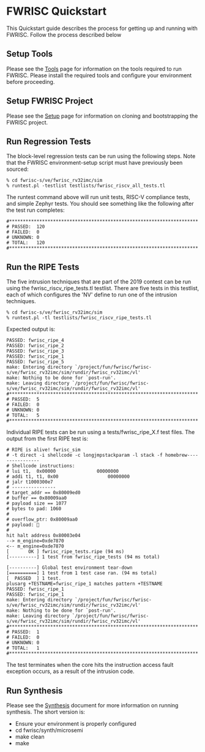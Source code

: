 # FWRISC Quickstart

This Quickstart guide describes the process for getting up and running with FWRISC. Follow the process
described below 

## Setup Tools

Please see the [Tools](fwrisc_tools.md) page for information on the tools required to run FWRISC. 
Please install the required tools and configure your environment before proceeding.

## Setup FWRISC Project

Please see the [Setup](fwrisc_setup.md) page for information on cloning and bootstrapping the
FWRISC project.

## Run Regression Tests

The block-level regression tests can be run using the following steps. Note that the
FWRISC environment-setup script must have previously been sourced:

```
% cd fwrisc-s/ve/fwrisc_rv32imc/sim
% runtest.pl -testlist testlists/fwrisc_riscv_all_tests.tl
```

The runtest command above will run unit tests, RISC-V compliance tests, and simple Zephyr tests. You should see 
something like the following after the test run completes:

```
#*********************************************************************
# PASSED:  120
# FAILED:  0
# UNKNOWN: 0
# TOTAL:   120
#*********************************************************************
```



## Run the RIPE Tests

The five intrusion techniques that are part of the 2019 contest can be run using
the fwrisc_riscv_ripe_tests.tl testlist. There are five tests in this
testlist, each of which configures the 'NV' define to run one of the intrusion 
techniques.

```
% cd fwrisc-s/ve/fwrisc_rv32imc/sim
% runtest.pl -tl testlists/fwrisc_riscv_ripe_tests.tl
```

Expected output is:

```
PASSED: fwrisc_ripe_4
PASSED: fwrisc_ripe_2
PASSED: fwrisc_ripe_3
PASSED: fwrisc_ripe_1
PASSED: fwrisc_ripe_5
make: Entering directory `/project/fun/fwrisc/fwrisc-s/ve/fwrisc_rv32imc/sim/rundir/fwrisc_rv32imc/vl'
make: Nothing to be done for `post-run'.
make: Leaving directory `/project/fun/fwrisc/fwrisc-s/ve/fwrisc_rv32imc/sim/rundir/fwrisc_rv32imc/vl'
#*********************************************************************
# PASSED:  5
# FAILED:  0
# UNKNOWN: 0
# TOTAL:   5
#*********************************************************************
```

Individual RIPE tests can be run using a tests/fwrisc_ripe_X.f test files. The output 
from the first RIPE test is:

```
# RIPE is alive! fwrisc_sim
# -t direct -i shellcode -c longjmpstackparam -l stack -f homebrew----------------
# Shellcode instructions:
# lui t1,  0x00000               00000000
# addi t1, t1, 0x00                  00000000
# jalr t1000300e7
# ----------------
# target_addr == 0x80009ed0
# buffer == 0x80009aa0
# payload size == 1077
# bytes to pad: 1060
# 
# overflow_ptr: 0x80009aa0
# payload: 
# 
hit halt address 0x80003e04
--> m_engine=0xde7870
<-- m_engine=0xde7870
[       OK ] fwrisc_ripe_tests.ripe (94 ms)
[----------] 1 test from fwrisc_ripe_tests (94 ms total)

[----------] Global test environment tear-down
[==========] 1 test from 1 test case ran. (94 ms total)
[  PASSED  ] 1 test.
plusarg +TESTNAME=fwrisc_ripe_1 matches pattern +TESTNAME
PASSED: fwrisc_ripe_1
PASSED: fwrisc_ripe_1
make: Entering directory `/project/fun/fwrisc/fwrisc-s/ve/fwrisc_rv32imc/sim/rundir/fwrisc_rv32imc/vl'
make: Nothing to be done for `post-run'.
make: Leaving directory `/project/fun/fwrisc/fwrisc-s/ve/fwrisc_rv32imc/sim/rundir/fwrisc_rv32imc/vl'
#*********************************************************************
# PASSED:  1
# FAILED:  0
# UNKNOWN: 0
# TOTAL:   1
#*********************************************************************
```

The test terminates when the core hits the instruction access fault exception
occurs, as a result of the intrusion code.

## Run Synthesis
Please see the [Synthesis](fwrisc_synthesis.md) document for more information on running synthesis. The short version is:

- Ensure your environment is properly configured
- cd fwrisc/synth/microsemi
- make clean
- make




